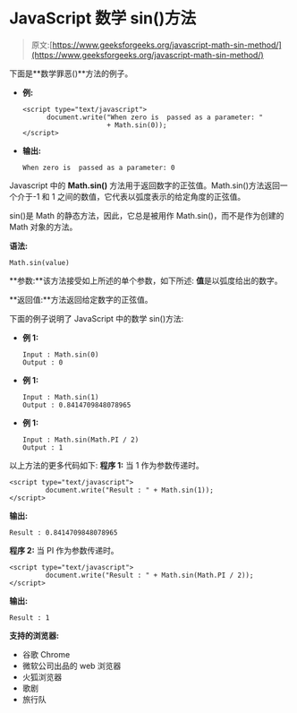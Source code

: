 # JavaScript 数学 sin()方法

> 原文:[https://www.geeksforgeeks.org/javascript-math-sin-method/](https://www.geeksforgeeks.org/javascript-math-sin-method/)

下面是**数学罪恶()**方法的例子。

*   **例:**

    ```
    <script type="text/javascript">
          document.write("When zero is  passed as a parameter: " 
                         + Math.sin(0));
    </script>
    ```

*   **输出:**

    ```
    When zero is  passed as a parameter: 0
    ```

Javascript 中的 **Math.sin()** 方法用于返回数字的正弦值。Math.sin()方法返回一个介于-1 和 1 之间的数值，它代表以弧度表示的给定角度的正弦值。

sin()是 Math 的静态方法，因此，它总是被用作 Math.sin()，而不是作为创建的 Math 对象的方法。

**语法:**

```
Math.sin(value)
```

**参数:**该方法接受如上所述的单个参数，如下所述:
**值**是以弧度给出的数字。

**返回值:**方法返回给定数字的正弦值。

下面的例子说明了 JavaScript 中的数学 sin()方法:

*   **例 1:**

    ```
    Input : Math.sin(0)
    Output : 0
    ```

*   **例 1:**

    ```
    Input : Math.sin(1)
    Output : 0.8414709848078965
    ```

*   **例 1:**

    ```
    Input : Math.sin(Math.PI / 2)
    Output : 1
    ```

以上方法的更多代码如下:
**程序 1:** 当 1 作为参数传递时。

```
<script type="text/javascript">
         document.write("Result : " + Math.sin(1));
</script>
```

**输出:**

```
Result : 0.8414709848078965
```

**程序 2:** 当 PI 作为参数传递时。

```
<script type="text/javascript">
         document.write("Result : " + Math.sin(Math.PI / 2));
</script>
```

**输出:**

```
Result : 1
```

**支持的浏览器:**

*   谷歌 Chrome
*   微软公司出品的 web 浏览器
*   火狐浏览器
*   歌剧
*   旅行队